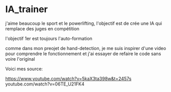 # IA_trainer
j'aime beaucoup le sport et le powerlifting, l'objectif est de crée une IA qui remplace des juges en compétition

l'objectif 1er est toujours l'auto-formation 

comme dans mon preojet de hand-detection, je me suis inspirer d'une video pour comprendre le fonctionnement et j'ai essayer de refaire le code sans voire l'original


Voici mes source:

https://www.youtube.com/watch?v=5kaX3ta398w&t=2457s
youtube.com/watch?v=06TE_U21FK4

